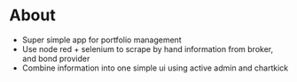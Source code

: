 # About

* Super simple app for portfolio management
* Use node red + selenium to scrape by hand information from broker, and bond provider
* Combine information into one simple ui using active admin and chartkick